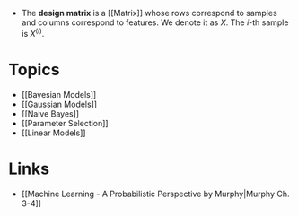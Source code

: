 * The **design matrix** is a [[Matrix]] whose rows correspond to samples and columns correspond to features. We denote it as $X$. The $i$-th sample is $X^{(i)}$. 
# Topics
* [[Bayesian Models]]
* [[Gaussian Models]]
* [[Naive Bayes]]
* [[Parameter Selection]]
* [[Linear Models]]
# Links
* [[Machine Learning - A Probabilistic Perspective by Murphy|Murphy Ch. 3-4]]